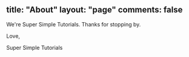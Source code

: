 title: "About"
layout: "page"
comments: false
---

We're Super Simple Tutorials. Thanks for stopping by.

Love,

Super Simple Tutorials